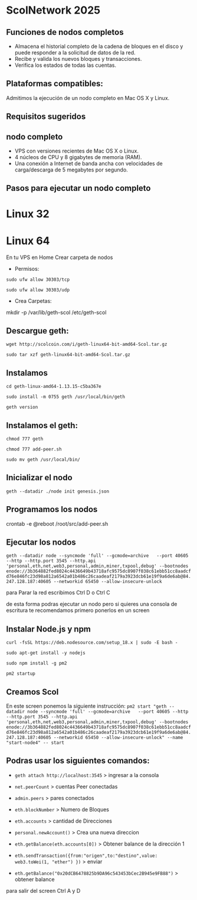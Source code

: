 # ScolNetwork 2025

## Funciones de nodos completos
- Almacena el historial completo de la cadena de bloques en el disco y puede responder a la solicitud de datos de la red.
- Recibe y valida los nuevos bloques y transacciones.
- Verifica los estados de todas las cuentas.

## Plataformas compatibles:

Admitimos la ejecución de un nodo completo en Mac OS X y Linux.

## Requisitos sugeridos

## nodo completo
- VPS con versiones recientes de Mac OS X o Linux.
- 4 núcleos de CPU y 8 gigabytes de memoria (RAM).
- Una conexión a Internet de banda ancha con velocidades de carga/descarga de 5 megabytes por segundo.

## Pasos para ejecutar un nodo completo

# Linux 32

# Linux 64

En tu VPS en Home Crear carpeta de nodos
* Permisos:

`sudo ufw allow 30303/tcp`

`sudo ufw allow 30303/udp`

* Crea Carpetas:
  
mkdir -p /var/lib/geth-scol /etc/geth-scol

## Descargue geth:

`wget http://scolcoin.com/i/geth-linux64-bit-amd64-Scol.tar.gz`

`sudo tar xzf geth-linux64-bit-amd64-Scol.tar.gz`

## Instalamos

`cd geth-linux-amd64-1.13.15-c5ba367e`

`sudo install -m 0755 geth /usr/local/bin/geth`

`geth version` 

## Instalamos el geth:

`chmod 777 geth`

`chmod 777 add-peer.sh`

`sudo mv geth /usr/local/bin/`

## Inicializar el nodo

`geth --datadir ./node init genesis.json`

## Programamos los nodos
crontab -e
@reboot /root/src/add-peer.sh

## Ejecutar los nodos

`geth --datadir node --syncmode 'full' --gcmode=archive   --port 40605 --http --http.port 3545 --http.api 'personal,eth,net,web3,personal,admin,miner,txpool,debug' --bootnodes enode://3b364882fed8024c4436649b43718afc9575dc8907f038c61ebb51cc8aadcfd76e846fc23d98a812a6542a01b486c26caadeaf2179a3923dcb61e19f9a6de6ab@84.247.128.187:40605 --networkid 65450 --allow-insecure-unlock`

para Parar la red escribimos Ctrl D o Ctrl C

de esta forma podras ejecutar un nodo pero si quieres una consola de escritura te recomendamos primero ponerlos en un screen

## Instalar Node.js y npm
`curl -fsSL https://deb.nodesource.com/setup_18.x | sudo -E bash -`

`sudo apt-get install -y nodejs`

`sudo npm install -g pm2`

`pm2 startup`

## Creamos Scol

En este screen ponemos la siguiente instrucción:
`pm2 start "geth --datadir node --syncmode 'full' --gcmode=archive   --port 40605 --http --http.port 3545 --http.api 'personal,eth,net,web3,personal,admin,miner,txpool,debug' --bootnodes enode://3b364882fed8024c4436649b43718afc9575dc8907f038c61ebb51cc8aadcfd76e846fc23d98a812a6542a01b486c26caadeaf2179a3923dcb61e19f9a6de6ab@84.247.128.187:40605 --networkid 65450 --allow-insecure-unlock" --name "start-node4" -- start`


## Podras usar los siguientes comandos:

- `geth attach http://localhost:3545`  > ingresar a la consola

- `net.peerCount` > cuentas Peer conectadas

- `admin.peers` > pares conectados

- `eth.blockNumber` > Numero de Bloques

- `eth.accounts` > cantidad de Direcciones

- `personal.newAccount()` > Crea una nueva direccion

- `eth.getBalance(eth.accounts[0])` > Obtener balance de la dirección 1

- `eth.sendTransaction({from:"origen",to:"destino",value: web3.toWei(1, "ether") })` > enviar

- `eth.getBalance("0x20dCB6478825b9DA96c543453bCec2B945e9FB88")` > obtener balance

para salir del screen Ctrl A y D
